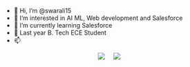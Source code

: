 - 👋 Hi, I’m @swarali15
- 👀 I’m interested in AI ML, Web development and Salesforce
- 🌱 I’m currently learning Salesforce
- 💞️ Last year B. Tech ECE Student
- 📫 
<p align="center">
  <a href="mailto:swarali.purandare18@vit.edu"><img src="https://img.shields.io/badge/gmail-%23D14836.svg?&style=for-the-badge&logo=gmail&logoColor=white" /></a>&nbsp;&nbsp;&nbsp;&nbsp;
  <a href="https://www.linkedin.com/in/swarali-purandare/"><img src="https://img.shields.io/badge/linkedin-%230077B5.svg?&style=for-the-badge&logo=linkedin&logoColor=white" /></a>&nbsp;&nbsp;&nbsp;&nbsp;
  </a>
</p>

<!---
swarali15/swarali15 is a ✨ special ✨ repository because its `README.md` (this file) appears on your GitHub profile.
You can click the Preview link to take a look at your changes.
--->

